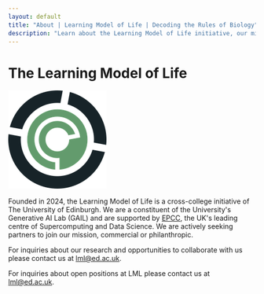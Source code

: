 ```yaml
---
layout: default
title: "About | Learning Model of Life | Decoding the Rules of Biology"
description: "Learn about the Learning Model of Life initiative, our mission to decode the rules of biology, and our interdisciplinary approach combining deep biological expertise with leading AI research."
---
```


<div class="about-content">
    <h1 class="about-title">The Learning Model of Life</h1>
    <div class="about-section">
        <div class="logo-container">
            <img src="/shared-files/img/logo/LML_logo.png" alt="Learning Model of Life Logo" class="lml-logo">
        </div>
        <div class="about-text">
            <p>
                Founded in 2024, the Learning Model of Life is a cross-college initiative of The University of Edinburgh. We are a constituent of the University's Generative AI Lab (GAIL) and are supported by <a href="https://www.epcc.ed.ac.uk">EPCC</a>, the UK's leading centre of Supercomputing and Data Science. We are actively seeking partners to join our mission, commercial or philanthropic.
            </p>
            <p>
                For inquiries about our research and opportunities to collaborate with us please contact us at <a href="mailto:lml@ed.ac.uk">lml@ed.ac.uk</a>.
            </p>
            <p>
                For inquiries about open positions at LML please contact us at <a href="mailto:lml@ed.ac.uk">lml@ed.ac.uk</a>.
            </p>
        </div>
    </div>
</div>


